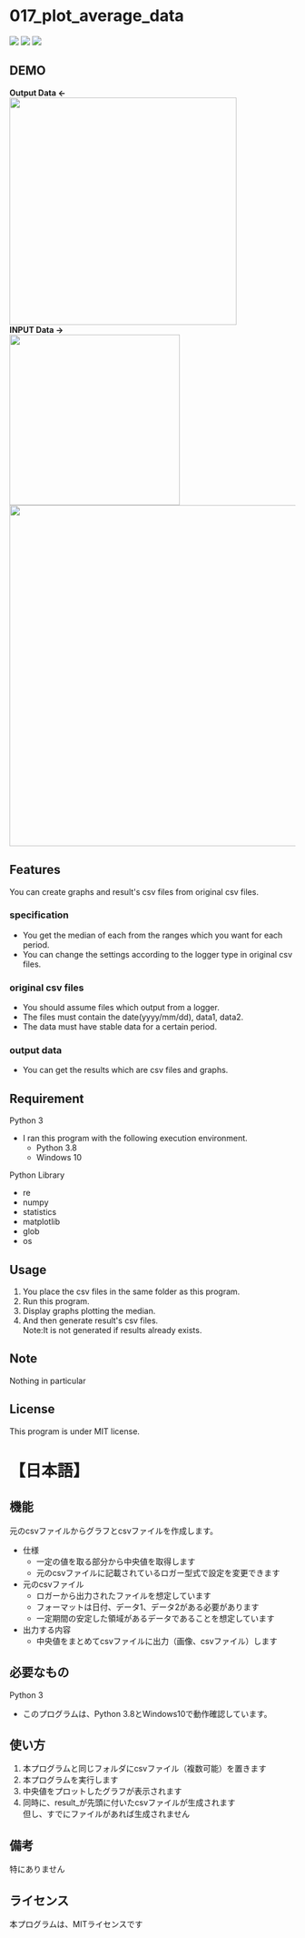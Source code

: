 # 017_plot_average_data
![](https://img.shields.io/badge/type-python3-brightgreen)  ![](https://img.shields.io/badge/windows%20build-passing-brightgreen) ![](https://img.shields.io/badge/license-MIT-brightgreen) 

## DEMO
**Output Data  <-**  
<img src="https://user-images.githubusercontent.com/44888139/105790143-14fa2300-5fc7-11eb-821f-5e803d164bfe.png" width="400px">  
**INPUT Data  ->**   
<img src="https://user-images.githubusercontent.com/44888139/105966797-7655eb00-60c8-11eb-997c-9ea81346d853.png" width="300px"> 
<img src="https://user-images.githubusercontent.com/44888139/105789589-0fe8a400-5fc6-11eb-83bb-00fda47ff499.png" width="600px">  
  
## Features
You can create graphs and result's csv files from original csv files.

### specification
- You get the median of each from the ranges which you want for each period.
- You can change the settings according to the logger type in original csv files.
### original csv files
- You should assume files which output from a logger.
- The files must contain the date(yyyy/mm/dd), data1, data2.
- The data must have stable data for a certain period.
### output data
- You can get the results which are csv files and graphs.

## Requirement 
Python 3
 - I ran this program with the following execution environment.
   - Python 3.8
   - Windows 10

Python Library
  - re
  - numpy
  - statistics
  - matplotlib
  - glob
  - os

## Usage
1. You place the csv files in the same folder as this program.
1. Run this program.
1. Display graphs plotting the median.
1. And then generate result's csv files.  
   Note:It is not generated if results already exists.
## Note
Nothing in particular

## License
This program is under MIT license.
# 【日本語】


## 機能
元のcsvファイルからグラフとcsvファイルを作成します。
- 仕様
  - 一定の値を取る部分から中央値を取得します
  - 元のcsvファイルに記載されているロガー型式で設定を変更できます
- 元のcsvファイル
  - ロガーから出力されたファイルを想定しています
  - フォーマットは日付、データ1、データ2がある必要があります
  - 一定期間の安定した領域があるデータであることを想定しています
- 出力する内容
  - 中央値をまとめてcsvファイルに出力（画像、csvファイル）します

## 必要なもの
Python 3
- このプログラムは、Python 3.8とWindows10で動作確認しています。

## 使い方
1. 本プログラムと同じフォルダにcsvファイル（複数可能）を置きます
1. 本プログラムを実行します
1. 中央値をプロットしたグラフが表示されます
1. 同時に、result_が先頭に付いたcsvファイルが生成されます  
   但し、すでにファイルがあれば生成されません


## 備考
特にありません

## ライセンス
本プログラムは、MITライセンスです
